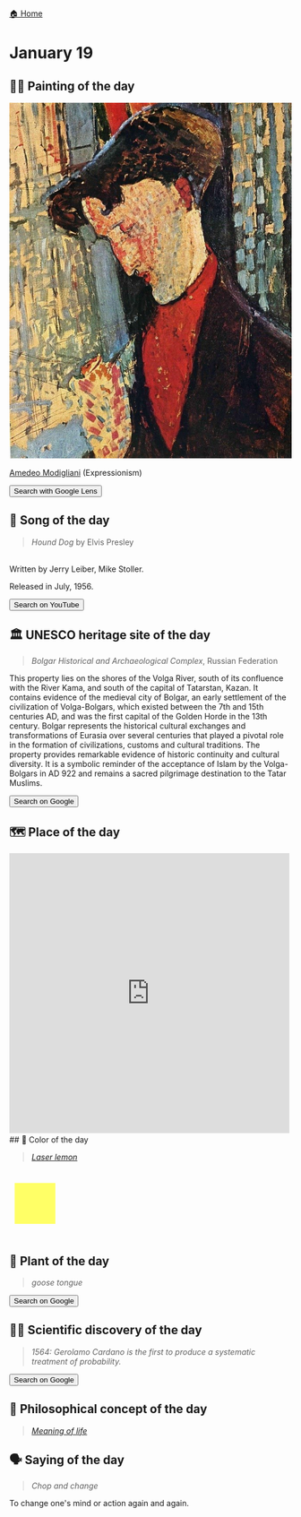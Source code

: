 
[🏠 Home](../../index.md)

# January 19

## 🧑‍🎨 Painting of the day

<img width="600" src="../img/Amedeo_Modigliani_2.jpg">

[Amedeo Modigliani](http://en.wikipedia.org/wiki/Amedeo_Modigliani) (Expressionism)

<button class="btn btn-success"
onclick=" window.open('https://lens.google.com/uploadbyurl?url=https://iretes.github.io/one-a-day/data/img/Amedeo_Modigliani_2.jpg','_blank')">
Search with Google Lens
</button>

## 🎼 Song of the day

> *Hound Dog*
by Elvis Presley

<br />Written by Jerry Leiber, Mike Stoller.

Released in July, 1956.

<button class="btn btn-success"
onclick=" window.open('http://www.youtube.com/search?q=Hound Dog by Elvis Presley','_blank')">
Search on YouTube
</button>

## 🏛️ UNESCO heritage site of the day

> *Bolgar Historical and Archaeological Complex*, Russian Federation

<p>This property lies on the shores of the Volga River, south of its confluence with the River Kama, and south of the capital of Tatarstan, Kazan. It contains evidence of the medieval city of Bolgar, an early settlement of the civilization of Volga-Bolgars, which existed between the 7th and 15th centuries AD, and was the first capital of the Golden Horde in the 13th century. Bolgar represents the historical cultural exchanges and transformations of Eurasia over several centuries that played a pivotal role in the formation of civilizations, customs and cultural traditions. The property provides remarkable evidence of historic continuity and cultural diversity. It is a symbolic reminder of the acceptance of Islam by the Volga-Bolgars in AD 922 and remains a sacred pilgrimage destination to the Tatar Muslims.</p>

<button class="btn btn-success"
onclick=" window.open('http://www.google.com/search?q=Bolgar Historical and Archaeological Complex','_blank')">
Search on Google
</button>

## 🗺️ Place of the day

<iframe
src="https://www.mapcrunch.com"
name="mapcrunch"
width="500"
height="500"
allowTransparency="true"
scrolling="no"
frameborder="0"
>
</iframe>
## 🎨 Color of the day

> *[Laser lemon](https://en.wikipedia.org/wiki/Lemon_(color)#Laser_lemon)*

<div style="color:#FFFF66; font-size: 100px;">&#9632;</div>

## 🌿 Plant of the day

> *goose tongue*

<button class="btn btn-success"
onclick=" window.open('http://www.google.com/search?q=goose tongue','_blank')">
Search on Google
</button>

## 🧑‍🔬 Scientific discovery of the day

> *1564: Gerolamo Cardano is the first to produce a systematic treatment of probability.*

<button class="btn btn-success"
onclick=" window.open('http://www.google.com/search?q=1564: Gerolamo Cardano is the first to produce a systematic treatment of probability.','_blank')">
Search on Google
</button>

## 💭 Philosophical concept of the day

> *[Meaning of life](https://en.wikipedia.org/wiki/Meaning_of_life)*

## 🗣️ Saying of the day

> *Chop and change*

To  change one's mind or action again and again.
